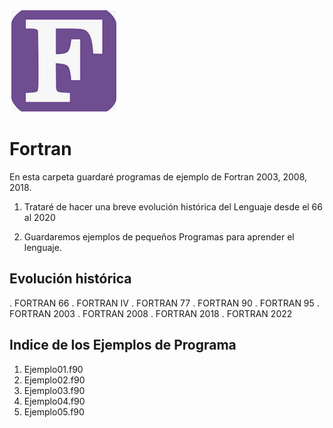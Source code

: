 
![FORTRAN](./F.png)

# Fortran
En esta carpeta guardaré programas de ejemplo de Fortran 2003, 2008, 2018.

1. Trataré de hacer una breve evolución histórica del Lenguaje desde el 66 al 2020

2. Guardaremos ejemplos de pequeños Programas para aprender el lenguaje.

## Evolución histórica

. FORTRAN 66 
. FORTRAN IV
. FORTRAN 77
. FORTRAN 90
. FORTRAN 95
. FORTRAN 2003
. FORTRAN 2008
. FORTRAN 2018
. FORTRAN 2022

## Indice de los Ejemplos de Programa
1. Ejemplo01.f90
2. Ejemplo02.f90
3. Ejemplo03.f90
4. Ejemplo04.f90
5. Ejemplo05.f90




